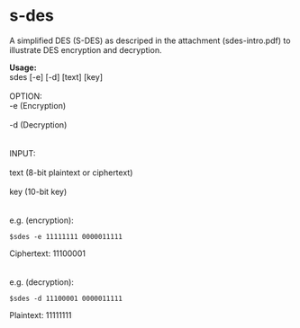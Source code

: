 # s-des
A simplified DES (S-DES) as descriped in the attachment (sdes-intro.pdf) to illustrate DES encryption and decryption.

**Usage:**
<br/>
sdes [-e] [-d] [text] [key]
<br/>
<br/>
OPTION:<br/>
-e (Encryption)<br/>  
-d (Decryption)<br/>
<br/>
<br/>
INPUT:<br/>  
text (8-bit plaintext or ciphertext)<br/>  
key (10-bit key)<br/>
<br/>
<br/>
e.g. (encryption):<br/>
```
$sdes -e 11111111 0000011111
```
Ciphertext: 11100001<br/>
<br/>
<br/>
e.g. (decryption):<br/>
```
$sdes -d 11100001 0000011111
```
Plaintext: 11111111<br/>
